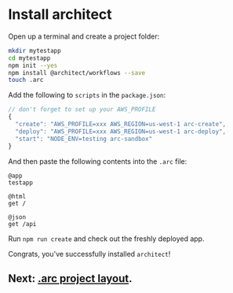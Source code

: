 # Install architect

Open up a terminal and create a project folder:

```bash
mkdir mytestapp
cd mytestapp
npm init --yes
npm install @architect/workflows --save
touch .arc
```

Add the following to `scripts` in the `package.json`:

```javascript
// don't forget to set up your AWS_PROFILE
{
  "create": "AWS_PROFILE=xxx AWS_REGION=us-west-1 arc-create",
  "deploy": "AWS_PROFILE=xxx AWS_REGION=us-west-1 arc-deploy",
  "start": "NODE_ENV=testing arc-sandbox"
}
```

And then paste the following contents into the `.arc` file:

```arc
@app
testapp

@html
get /

@json
get /api
```

Run `npm run create` and check out the freshly deployed app.

Congrats, you've successfully installed `architect`!

## Next: [.arc project layout](/quickstart/arc-project-layout).

